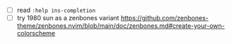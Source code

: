 - [ ] read `:help ins-completion`
- [ ] try 1980 sun as a zenbones variant https://github.com/zenbones-theme/zenbones.nvim/blob/main/doc/zenbones.md#create-your-own-colorscheme
